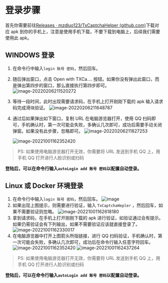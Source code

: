 # 登录步骤
首先你需要前往[Releases · mzdluo123/TxCaptchaHelper (github.com)](https://github.com/mzdluo123/TxCaptchaHelper/releases)下载对应 apk 到你的手机上，注意是使用手机下载，不要下载到电脑上，后续我们需要使用此 apk。
## WINDOWS 登录
1. 在命令行中输入`login 账号 密码`，然后回车。

2. 随后弹出窗口，点击 Open with TXCa.... 按钮。如果你没有弹出此窗口，而是弹出第四步的窗口，那么直接执行第四步即可。
   ![image-20220206211520272](https://happysnaker-1306579962.cos.ap-nanjing.myqcloud.com/img/typora/image-20220206211520272.png)

3. 等待一段时间，此时出现需要请求码，在手机上打开刚刚下载的 apk 输入请求码完成滑块验证。
   ![image-20220206211648787](https://happysnaker-1306579962.cos.ap-nanjing.myqcloud.com/img/typora/image-20220206211648787.png)

4. 通过后如果弹出如下窗口，复制 URL 在电脑游览器打开，使用 QQ 扫码即可，手机确认时，第一次可能会失败，多确认几次即可，成功后需要手动关闭弹窗。如果没有此步骤，忽略即可。
   ![image-20220206211827253](https://happysnaker-1306579962.cos.ap-nanjing.myqcloud.com/img/typora/image-20220206211827253.png)

   ![image-20221001162352420](https://happysnaker-1306579962.cos.ap-nanjing.myqcloud.com/img/typora202210011623580.png)

   
> PS: 如果使用电脑游览器打开无效，你需要将 URL 发送到手机 QQ 上，用手机 QQ 打开进行人脸识别或扫码

**登陆后，可以在命令行输入`autoLogin add 账号 密码`以配置自动登录。**

## Linux 或 Docker 环境登录
1. 在命令行中输入`login 账号 密码`，然后回车。
  ![image](https://user-images.githubusercontent.com/73147033/195557836-23bb220f-bd16-412d-8644-da62b9be20e8.png)
2. 如果出现上图提示，则需要进行验证，输入 `TxCaptchaHepler` ，然后回车，如果不需要验证则忽略。
   ![image-20221001162618180](https://happysnaker-1306579962.cos.ap-nanjing.myqcloud.com/img/typora202210011626265.png)
3. 拿到请求码，在手机上打开刚刚下载的 apk 进行验证，如验证通过会有提示。如果仍需验证会有下列输出，如果不需要验证应该就直接登录了。
   ![image-20221001162330017](https://happysnaker-1306579962.cos.ap-nanjing.myqcloud.com/img/typora202210011623180.png)
4. 在电脑游览器中打开上图箭头所指链接，进行 QQ 扫码验证，手机确认时，第一次可能会失败，多确认几次即可，成功后在命令行输入任意字符回车。
   ![image-20221001162352420](https://happysnaker-1306579962.cos.ap-nanjing.myqcloud.com/img/typora202210011623580.png)
   ![image-20221001162437264](https://happysnaker-1306579962.cos.ap-nanjing.myqcloud.com/img/typora202210011624360.png)

> PS: 如果使用电脑游览器打开无效，你需要将 URL 发送到手机 QQ 上，用手机 QQ 打开进行人脸识别或扫码

**登陆后，可以在命令行输入`autoLogin add 账号 密码`以配置自动登录。**
